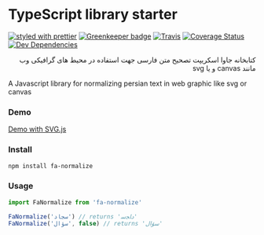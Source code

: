 # TypeScript library starter

[![styled with prettier](https://img.shields.io/badge/styled_with-prettier-ff69b4.svg)](https://github.com/prettier/prettier)
[![Greenkeeper badge](https://badges.greenkeeper.io/arta-tm/fa-normalize.svg)](https://greenkeeper.io/)
[![Travis](https://img.shields.io/travis/arta-tm/fa-normalize.svg)](https://travis-ci.org/arta-tm/fa-normalize)
[![Coverage Status](https://coveralls.io/repos/github/arta-tm/fa-normalize/badge.svg?branch=master)](https://coveralls.io/github/arta-tm/fa-normalize?branch=master)
[![Dev Dependencies](https://david-dm.org/arta-tm/fa-normalize.svg)](https://david-dm.org/arta-tm/fa-normalize.svg?type=dev)

<div dir='rtl' align='right'>
کتابخانه جاوا اسکریپت تصحیح متن فارسی جهت استفاده در محیط های گرافیکی وب مانند canvas و یا svg
</div>  

A Javascript library for normalizing persian text in web graphic like svg or canvas

### Demo

[Demo with SVG.js](https://codepen.io/sajjad-ser/full/MXzGvz/)

### Install

```bash
npm install fa-normalize
```

### Usage

```ts
import FaNormalize from 'fa-normalize'

FaNormalize('سجاد') // returns 'ﺩﺎﺠﺳ'
FaNormalize('سؤال', false) // returns 'ﺳﻮٔﺍﻝ'
```

